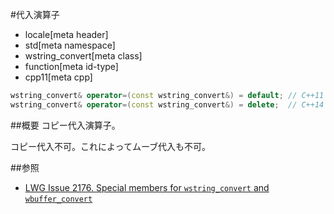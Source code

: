 #代入演算子
* locale[meta header]
* std[meta namespace]
* wstring_convert[meta class]
* function[meta id-type]
* cpp11[meta cpp]

```cpp
wstring_convert& operator=(const wstring_convert&) = default; // C++11
wstring_convert& operator=(const wstring_convert&) = delete;  // C++14
```

##概要
コピー代入演算子。

コピー代入不可。これによってムーブ代入も不可。


##参照
- [LWG Issue 2176. Special members for `wstring_convert` and `wbuffer_convert`](http://www.open-std.org/jtc1/sc22/wg21/docs/lwg-defects.html#2176)

